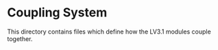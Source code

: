 # Coupling System
This directory contains files which define how the LV3.1 modules couple together.
